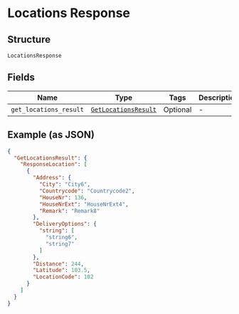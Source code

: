 
# Locations Response

## Structure

`LocationsResponse`

## Fields

| Name | Type | Tags | Description |
|  --- | --- | --- | --- |
| `get_locations_result` | [`GetLocationsResult`](../../doc/models/get-locations-result.md) | Optional | - |

## Example (as JSON)

```json
{
  "GetLocationsResult": {
    "ResponseLocation": [
      {
        "Address": {
          "City": "City6",
          "Countrycode": "Countrycode2",
          "HouseNr": 136,
          "HouseNrExt": "HouseNrExt4",
          "Remark": "Remark8"
        },
        "DeliveryOptions": {
          "string": [
            "string6",
            "string7"
          ]
        },
        "Distance": 244,
        "Latitude": 103.5,
        "LocationCode": 102
      }
    ]
  }
}
```

